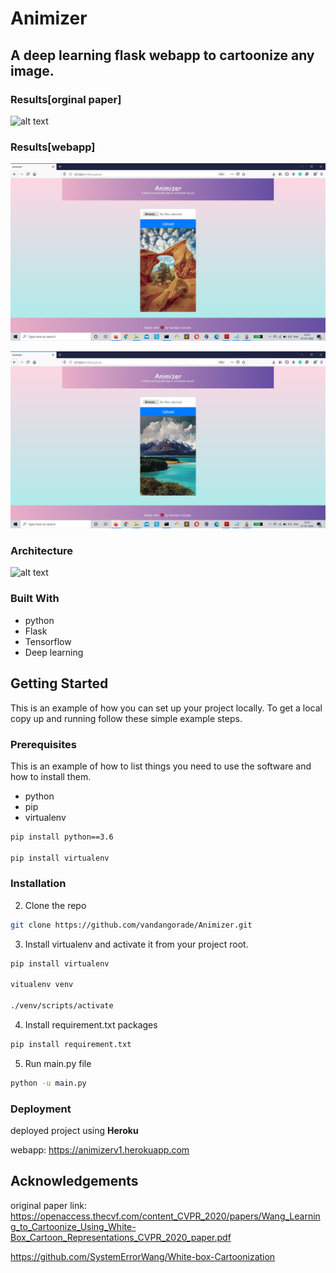 # Animizer

## A deep learning flask webapp to cartoonize any image. 

### Results[orginal paper]

![alt text](https://raw.githubusercontent.com/SystemErrorWang/White-box-Cartoonization/master/images/city1.jpg)

### Results[webapp]
![alt text](https://github.com/vandangorade/Animizer/blob/master/Results.png)

![alt text](https://github.com/vandangorade/Animizer/blob/master/Results1.png)

### Architecture

![alt text](https://raw.githubusercontent.com/SystemErrorWang/White-box-Cartoonization/master/images/method.jpg)

### Built With
* python
* Flask
* Tensorflow
* Deep learning


<!-- GETTING STARTED -->
## Getting Started

This is an example of how you can set up your project locally.
To get a local copy up and running follow these simple example steps.

### Prerequisites

This is an example of how to list things you need to use the software and how to install them.
* python
* pip
* virtualenv

```sh
pip install python==3.6

pip install virtualenv
```

### Installation

2. Clone the repo
```sh
git clone https://github.com/vandangorade/Animizer.git
```

3. Install virtualenv and activate it from your project root.
```sh
pip install virtualenv

vitualenv venv

./venv/scripts/activate

```
4. Install requirement.txt packages
```sh
pip install requirement.txt
```

5. Run main.py file
```sh
python -u main.py 

```

### Deployment
deployed project using **Heroku**

webapp: https://animizerv1.herokuapp.com

<!-- ACKNOWLEDGEMENTS -->
## Acknowledgements

original paper link: https://openaccess.thecvf.com/content_CVPR_2020/papers/Wang_Learning_to_Cartoonize_Using_White-Box_Cartoon_Representations_CVPR_2020_paper.pdf

https://github.com/SystemErrorWang/White-box-Cartoonization


